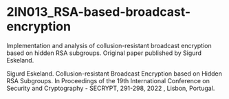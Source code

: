 # 2IN013_RSA-based-broadcast-encryption
Implementation and analysis of collusion-resistant broadcast encryption based on hidden RSA subgroups. Original paper published by Sigurd Eskeland.

Sigurd Eskeland. Collusion-resistant Broadcast Encryption based on Hidden RSA Subgroups. In Proceedings of the 19th International Conference on Security and Cryptography - SECRYPT, 291-298, 2022 , Lisbon, Portugal.
